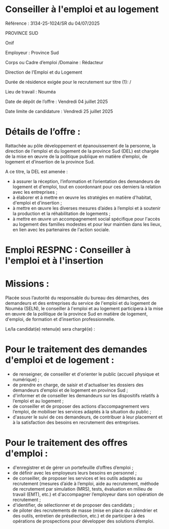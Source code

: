 
# Conseiller à l'emploi et au logement

Référence : 3134-25-1024/SR du 04/07/2025

PROVINCE SUD

Onif

Employeur : Province Sud

Corps ou Cadre d’emploi /Domaine : Rédacteur

Direction de l'Emploi et du Logement

Durée de résidence exigée pour le recrutement sur titre (1): /

Lieu de travail : Nouméa

Date de dépôt de l’offre : Vendredi 04 juillet 2025

Date limite de candidature : Vendredi 25 juillet 2025

# Détails de l’offre :

Rattachée au pôle développement et épanouissement de la personne, la direction de l'emploi et du logement de la province Sud (DEL) est chargée de la mise en œuvre de la politique publique en matière d’emploi, de logement et d’insertion de la province Sud.

A ce titre, la DEL est amenée :

- à assurer la réception, l’information et l’orientation des demandeurs de logement et d'emploi, tout en coordonnant pour ces derniers la relation avec les entreprises ;
- à élaborer et à mettre en œuvre les stratégies en matière d'habitat, d'emploi et d'insertion ;
- à mettre en œuvre les diverses mesures d’aides à l’emploi et à soutenir la production et la réhabilitation de logements ;
- à mettre en œuvre un accompagnement social spécifique pour l'accès au logement des familles modestes et pour leur maintien dans les lieux, en lien avec les partenaires de l'action sociale.

# Emploi RESPNC : Conseiller à l'emploi et à l'insertion

# Missions :

Placée sous l’autorité du responsable du bureau des démarches, des demandeurs et des entreprises du service de l'emploi et du logement de Nouméa (SELN), le conseiller à l'emploi et au logement participera à la mise en œuvre de la politique de la province Sud en matière de logement, d'emploi, de formation et d’insertion professionnelle.

Le/la candidat(e) retenu(e) sera chargé(e) :

# Pour le traitement des demandes d'emploi et de logement :

- de renseigner, de conseiller et d'orienter le public (accueil physique et numérique) ;
- de prendre en charge, de saisir et d'actualiser les dossiers des demandeurs d’emploi et de logement en province Sud ;
- d'informer et de conseiller les demandeurs sur les dispositifs relatifs à l’emploi et au logement ;
- de conseiller et de proposer des actions d’accompagnement vers l’emploi, de mobiliser les services adaptés à la situation du public ;
- d'assurer le suivi de ces demandeurs, de contribuer à leur placement et à la satisfaction des besoins en recrutement des entreprises.

# Pour le traitement des offres d'emploi :

- d'enregistrer et de gérer un portefeuille d’offres d’emploi ;
- de définir avec les employeurs leurs besoins en personnel ;
- de conseiller, de proposer les services et les outils adaptés au recrutement (mesures d’aide à l’emploi, aide au recrutement, méthode de recrutement par simulation (MRS), tests, évaluation en milieu de travail (EMT), etc.) et d'accompagner l’employeur dans son opération de recrutement ;
- d'identifier, de sélectionner et de proposer des candidats ;
- de piloter des recrutements de masse (mise en place du calendrier et des outils, entretien de présélection, etc.) et de participer à des opérations de prospections pour développer des solutions d’emploi.

